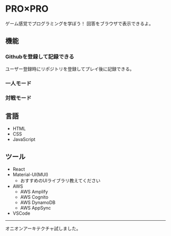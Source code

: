 # PRO×PRO
ゲーム感覚でプログラミングを学ぼう！
回答をブラウザで表示できるよ。
## 機能
### Githubを登録して記録できる
ユーザー登録時にリポジトリを登録してプレイ後に記録できる。
### 一人モード
### 対戦モード
## 言語
- HTML
- CSS
- JavaScript

## ツール
- React
- Material-UI(MUI)
    - おすすめのUIライブラリ教えてください
- AWS
    - AWS Amplify
    - AWS Cognito
    - AWS DynamoDB
    - AWS AppSync
- VSCode
---
オニオンアーキテクチャ試しました。